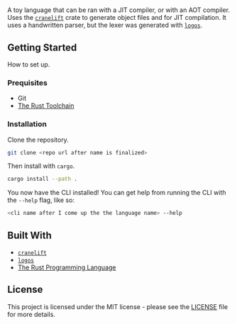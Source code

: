 # <insert lanugage name after I come up with it>
A toy language that can be ran with a JIT compiler, or with an AOT compiler. Uses the [`cranelift`](https://lib.rs/cranelift/) crate to generate object files and for JIT compilation. It uses a handwritten parser, but the lexer was generated with [`logos`](https://lib.rs/logos/).

## Getting Started
How to set up.

### Prequisites
* Git
* [The Rust Toolchain](https://rustup.rs/)

### Installation
Clone the repository.
```bash
git clone <repo url after name is finalized>
```
Then install with `cargo`.
```bash
cargo install --path .
```
You now have the CLI installed! You can get help from running the CLI with the `--help` flag, like so:
```bash
<cli name after I come up the the language name> --help
```

## Built With
* [`cranelift`](https://lib.rs/cranelift/)
* [`logos`](https://lib.rs/logos/)
* [The Rust Programming Language](https://www.rust-lang.org/)

## License
This project is licensed under the MIT license - please see the [LICENSE](LICENSE) file for more details.

